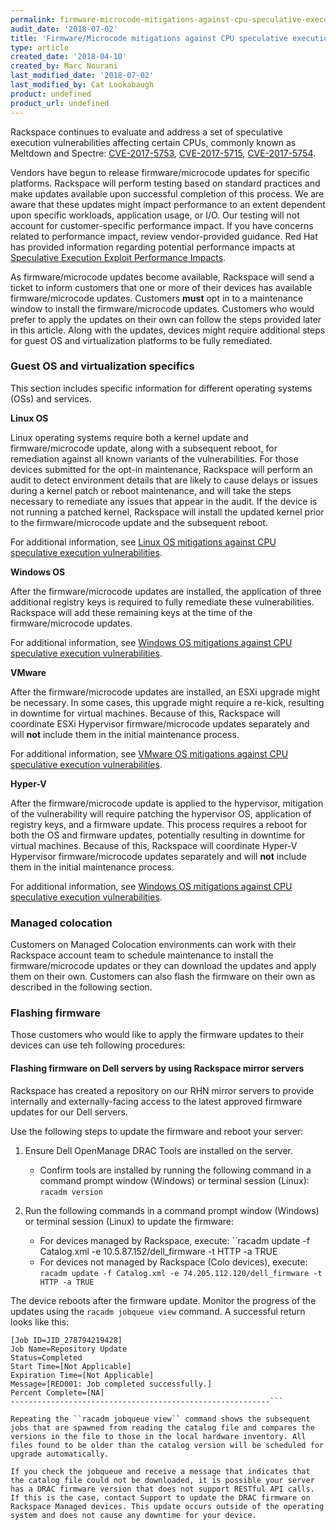 ```yaml
---
permalink: firmware-microcode-mitigations-against-cpu-speculative-execution-vulnerabilities/
audit_date: '2018-07-02'
title: 'Firmware/Microcode mitigations against CPU speculative execution vulnerabilities'
type: article
created_date: '2018-04-10'
created_by: Marc Nourani
last_modified_date: '2018-07-02'
last_modified_by: Cat Lookabaugh
product: undefined
product_url: undefined
---
```


Rackspace continues to evaluate and address a set of speculative execution vulnerabilities affecting certain CPUs, commonly known as Meltdown and Spectre: [CVE-2017-5753](http://cve.mitre.org/cgi-bin/cvename.cgi?name=CVE-2017-5753), [CVE-2017-5715](http://cve.mitre.org/cgi-bin/cvename.cgi?name=CVE-2017-5715), [CVE-2017-5754](http://cve.mitre.org/cgi-bin/cvename.cgi?name=CVE-2017-5754).

Vendors have begun to release firmware/microcode updates for specific platforms. Rackspace will perform testing based on standard practices and make updates available upon successful completion of this process. We are aware that these updates might impact performance to an extent dependent upon specific workloads, application usage, or I/O. Our testing will not account for customer-specific performance impact. If you have concerns related to performance impact, review vendor-provided guidance. Red Hat has provided information regarding potential performance impacts at [Speculative Execution Exploit Performance Impacts](https://access.redhat.com/articles/3307751).

As firmware/microcode updates become available, Rackspace will send a ticket to inform customers that one or more of their devices has available firmware/microcode updates. Customers **must** opt in to a maintenance window to install the firmware/microcode updates. Customers who would prefer to apply the updates on their own can follow the steps provided later in this article. Along with the updates, devices might require additional steps for guest OS and virtualization platforms to be fully remediated.

### Guest OS and virtualization specifics

This section includes specific information for different operating systems (OSs) and services.

**Linux OS**

Linux operating systems require both a kernel update and firmware/microcode update, along with a subsequent reboot, for remediation against all known variants of the vulnerabilities. For those devices submitted for the opt-in maintenance, Rackspace will perform an audit to detect environment details that are likely to cause delays or issues during a kernel patch or reboot maintenance, and will take the steps necessary to remediate any issues that appear in the audit. If the device is not running a patched kernel, Rackspace will install the updated kernel prior to the firmware/microcode update and the subsequent reboot.

For additional information, see [Linux OS mitigations against CPU speculative execution vulnerabilities](/how-to/linux-os-mitigations-against-cpu-speculative-execution-vulnerabilities/).

**Windows OS**

After the firmware/microcode updates are installed, the application of three additional registry keys is required to fully remediate these vulnerabilities. Rackspace will add these remaining keys at the time of the firmware/microcode updates.

For additional information, see [Windows OS mitigations against CPU speculative execution vulnerabilities](/how-to/windows-os-mitigations-against-cpu-speculative-execution-vulnerabilities/).

**VMware**

After the firmware/microcode updates are installed, an ESXi upgrade might be necessary. In some cases, this upgrade might require a re-kick, resulting in downtime for virtual machines. Because of this, Rackspace will coordinate ESXi Hypervisor firmware/microcode updates separately and will **not** include them in the initial maintenance process.

For additional information, see [VMware OS mitigations against CPU speculative execution vulnerabilities](https://support.rackspace.com/how-to/vmware-os-mitigations-against-cpu-speculative-execution-vulnerabilities/).

**Hyper-V**

After the firmware/microcode update is applied to the hypervisor, mitigation of the vulnerability will require patching the hypervisor OS, application of registry keys, and a firmware update. This process requires a reboot for both the OS and firmware updates, potentially resulting in downtime for virtual machines. Because of this, Rackspace will coordinate Hyper-V Hypervisor firmware/microcode updates separately and will **not** include them in the initial maintenance process.

For additional information, see [Windows OS mitigations against CPU speculative execution vulnerabilities](/how-to/windows-os-mitigations-against-cpu-speculative-execution-vulnerabilities/).

### Managed colocation

Customers on Managed Colocation environments can work with their Rackspace account team to schedule maintenance to install the firmware/microcode updates or they can download the updates and apply them on their own. Customers can also flash the firmware on their own as described in the following section. 

### Flashing firmware

Those customers who would like to apply the firmware updates to their devices can use teh following procedures: 

#### Flashing firmware on Dell servers by using Rackspace mirror servers

Rackspace has created a repository on our RHN mirror servers to provide internally and externally-facing access to the latest approved firmware updates for our Dell servers. 

Use the following steps to update the firmware and reboot your server:

1.	Ensure Dell OpenManage DRAC Tools are installed on the server.
    -	Confirm tools are installed by running the following command in a command prompt window (Windows) or terminal session         (Linux): ``racadm version``

2.	Run the following commands in a command prompt window (Windows) or terminal session (Linux) to update the firmware:
    -	For devices managed by Rackspace, execute: ``racadm update -f Catalog.xml -e 10.5.87.152/dell_firmware -t HTTP -a TRUE 
    -	For devices not managed by Rackspace (Colo devices), execute: ``racadm update -f Catalog.xml -e 74.205.112.120/dell_firmware -t HTTP -a TRUE``

The device reboots after the firmware update. Monitor the progress of the updates using the ``racadm jobqueue view`` command. A successful return looks like this:

```----------------------------------------------------------
[Job ID=JID_278794219428]
Job Name=Repository Update
Status=Completed
Start Time=[Not Applicable]
Expiration Time=[Not Applicable]
Message=[RED001: Job completed successfully.]
Percent Complete=[NA]
----------------------------------------------------------```

Repeating the ``racadm jobqueue view`` command shows the subsequent jobs that are spawned from reading the catalog file and compares the versions in the file to those in the local hardware inventory. All files found to be older than the catalog version will be scheduled for upgrade automatically.

If you check the jobqueue and receive a message that indicates that the catalog file could not be downloaded, it is possible your server has a DRAC firmware version that does not support RESTful API calls. If this is the case, contact Support to update the DRAC firmware on Rackspace Managed devices. This update occurs outside of the operating system and does not cause any downtime for your device.
